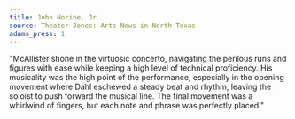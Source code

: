 ```yaml
---
title: John Norine, Jr.
source: Theater Jones: Arts News in North Texas
adams_press: 1
---
```

"McAllister shone in the virtuosic concerto, navigating the perilous runs and figures with ease while keeping a high level of technical proficiency. His musicality was the high point of the performance, especially in the opening movement where Dahl eschewed a steady beat and rhythm, leaving the soloist to push forward the musical line. The final movement was a whirlwind of fingers, but each note and phrase was perfectly placed."